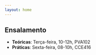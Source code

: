```yaml
---
layout: home
---
```


## Ensalamento

- **Teóricas**: Terça-feira, 10-12h, PVA102
- **Práticas**: Sexta-feira, 08-10h, CCE416